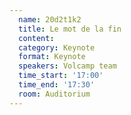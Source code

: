 ```yaml
---
  name: 20d2t1k2
  title: Le mot de la fin
  content:
  category: Keynote
  format: Keynote
  speakers: Volcamp team
  time_start: '17:00'
  time_end: '17:30'
  room: Auditorium
---
```


